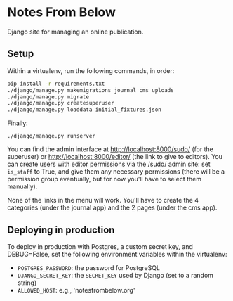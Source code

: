 Notes From Below
================

Django site for managing an online publication.

## Setup

Within a virtualenv, run the following commands, in order:

```bash
pip install -r requirements.txt
./django/manage.py makemigrations journal cms uploads
./django/manage.py migrate
./django/manage.py createsuperuser
./django/manage.py loaddata initial_fixtures.json
```

Finally:

`./django/manage.py runserver`

You can find the admin interface at <http://localhost:8000/sudo/> (for the
superuser) or <http://localhost:8000/editor/> (the link to give to editors).
You can create users with editor permissions via the /sudo/ admin site:
set `is_staff` to True, and give them any necessary permissions (there will
be a permission group eventually, but for now you'll have to select them
manually).

None of the links in the menu will work. You'll have to create the 4 categories
(under the journal app) and the 2 pages (under the cms app).

## Deploying in production

To deploy in production with Postgres, a custom secret key, and DEBUG=False,
set the following environment variables within the virtualenv:

* `POSTGRES_PASSWORD`: the password for PostgreSQL
* `DJANGO_SECRET_KEY`: the `SECRET_KEY` used by Django (set to a random string)
* `ALLOWED_HOST`: e.g., 'notesfrombelow.org'

